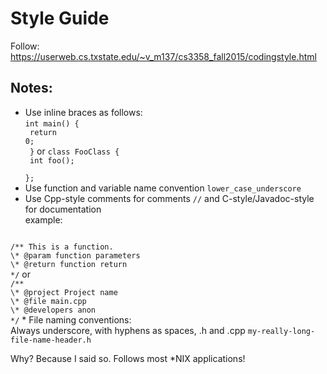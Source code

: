 # Style Guide
Follow: <link>https://userweb.cs.txstate.edu/~v_m137/cs3358_fall2015/codingstyle.html</link>
## Notes:
* Use inline braces as follows:<br>
<code>int main() {<br>
return 0;<br>
}</code>
or
<code>class FooClass {<br>
    int foo();<br>
};</code><br>
* Use function and variable name convention <code>lower_case_underscore</code><br>
* Use Cpp-style comments for comments <code>//</code> and C-style/Javadoc-style for documentation<br>
example:
<code>
/** This is a function.
\* @param function parameters
\* @return function return
*/</code>
or
<code>
/**
\* @project Project name
\* @file main.cpp
\* @developers anon
*/</code>
* File naming conventions:<br>
Always underscore, with hyphens as spaces, .h and .cpp
<code>my-really-long-file-name-header.h<br>
<my-really-long-file-name-implementation.cpp<br></code>
Why? Because I said so. Follows most *NIX applications!
